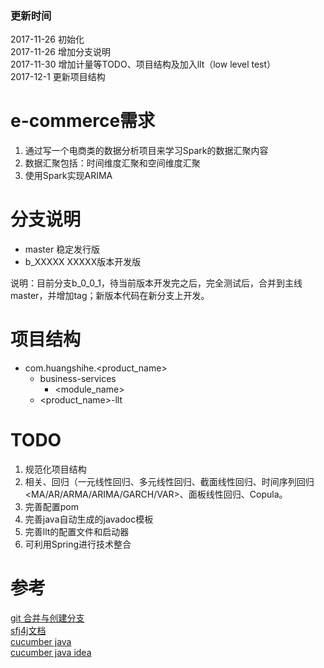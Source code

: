 ### 更新时间
2017-11-26 初始化  
2017-11-26 增加分支说明  
2017-11-30 增加计量等TODO、项目结构及加入llt（low level test）  
2017-12-1 更新项目结构

# e-commerce需求
1. 通过写一个电商类的数据分析项目来学习Spark的数据汇聚内容
2. 数据汇聚包括：时间维度汇聚和空间维度汇聚
3. 使用Spark实现ARIMA


# 分支说明
- master 稳定发行版
- b_XXXXX XXXXX版本开发版

说明：目前分支b_0_0_1，待当前版本开发完之后，完全测试后，合并到主线master，并增加tag；新版本代码在新分支上开发。

# 项目结构
- com.huangshihe.<product_name>
    - business-services
        - <module_name>
    - <product_name>-llt

# TODO
1. 规范化项目结构
2. 相关、回归（一元线性回归、多元线性回归、截面线性回归、时间序列回归<MA/AR/ARMA/ARIMA/GARCH/VAR>、面板线性回归、Copula。
3. 完善配置pom
4. 完善java自动生成的javadoc模板
5. 完善llt的配置文件和启动器
6. 可利用Spring进行技术整合

# 参考
[git 合并与创建分支](https://www.liaoxuefeng.com/wiki/0013739516305929606dd18361248578c67b8067c8c017b000/001375840038939c291467cc7c747b1810aab2fb8863508000)  
[sfj4j文档](https://www.slf4j.org/manual.html)  
[cucumber java](https://cucumber.io/docs/reference/jvm#java)  
[cucumber java idea](https://www.jetbrains.com/help/idea/cucumber.html)
